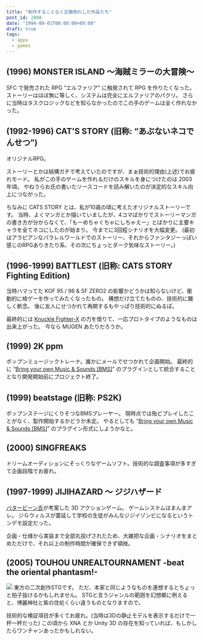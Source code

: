 ```yaml
---
title: "制作することなく企画倒れした作品たち"
post_id: 2898
date: "1994-09-01T00:00:00+09:00"
draft: true
tags:
  - apps
  - games
---
```



## (1996) MONSTER ISLAND ～海賊ミラーの大冒険～

SFC で発売された RPG “エルファリア” に触発されて RPG を作りたくなった。
ストーリーはほぼ無に等しく、システムは完全にエルファリアのパクリ。
さらに当時はタスクロジックなどを知らなかったのでこの手のゲームは全く作れなかった。

## (1992-1996) CAT'S STORY (旧称: “あぶないネコでんせつ”)

オリジナルRPG。

ストーリーとかは結構ガチで考えていたのですが、まぁ技術的理由(上述)でお疲れモード。
私がこの手のゲームを作れるだけのスキルを身につけたのは 2003 年頃。
やねうらお氏の書いたソースコードを読み解いたのが決定的なスキル向上につながった。

ちなみに CATS STORY とは、私が10歳の頃に考えたオリジナルストーリーです。
当時、よくマンガとか描いていましたが、4コマばかりでストーリーマンガの書き方が分からなくて、「もーめちゃくちゃにしちゃえー」とばかりに主要キャラを全てネコにしたのが始まり。
今までに3回程シナリオを大幅変更。
(最初はアラビアンなパラレルワールドでのストーリー、それからファンタジーっぽい感じのRPGありきたり系、その次にちょっとダーク気味なストーリー。)

## (1996-1999) BATTLEST (旧称: CATS STORY Fighting Edition)

当時ハマってた KOF 95 / 96 & SF ZERO2 の影響かどうかは知らないけど、衝動的に格ゲーを作ってみたくなったもの。
構想だけ立てたものの、技術的に難しく断念。
後に友人にせつかれて再開するもやっぱり技術的にぬるぽ。

最終的には [Knuckle Fighter-X](http://www.vector.co.jp/soft/win95/game/se045045.html) の力を借りて、一応プロトタイプのようなものは出来上がった。
今なら MUGEN あたりだろうか。

## (1999) 2K ppm

ポップンミュージックトレーナ。誰かにメールでせつかれて企画開始。
最終的に “[Bring your own Music & Sounds [BMS]](https://danmaq.com/2993)” のプラグインとして統合することとなり開発開始前にプロジェクト終了。

## (1999) beatstage (旧称: PS2K)

ポップンステージにくりそつなBMSプレーヤー。
現時点では殆どプレイしたことがなく、製作開始するかどうか未定。
やるとしても “[Bring your own Music & Sounds [BMS]](https://danmaq.com/2993)” のプラグイン形式にしようかなと。

## (2000) SINGFREAKS

ドリームオーディションにそっくりなゲームソフト。技術的な調査事項が多すぎて企画段階でお疲れ。

## (1997-1999) JIJIHAZARD ～ ジジハザード

[バタービーン氏](http://mixi.jp/show_friend.pl?id=2308126)が考案した 3D アクションゲーム。
ゲームシステムはまんまアレ。
ジＧウィルスが蔓延して学校の生徒がみんなジジイゾンビになるというトンデモ設定だった。

企画・仕様から実装まで全部丸投げされたため、大雑把な企画・シナリオをまとめただけで、それ以上の制作時間が確保できず頓挫。

## (2005) TOUHOU UNREALTOURNAMENT -beat the oriental phantasm!-

![](https://danmaq.com/wp-content/uploads/2013/11/Logo.png)
東方の二次創作STGです。
ただ、本家と同じようなものを連想するとちょっと拍子抜けるかもしれません。
STGと言うジャンルの範囲を幻想郷に例えると、博麗神社と紫の住処くらい違うものとなりますので。

技術的な検証項目が多くてお疲れ。(当時は3Dの静止モデルを表示するだけで一杯一杯だった)
この頃から XNA とか Unity 3D の存在を知っていれば、もしかしたらワンチャンあったかもしれない。
